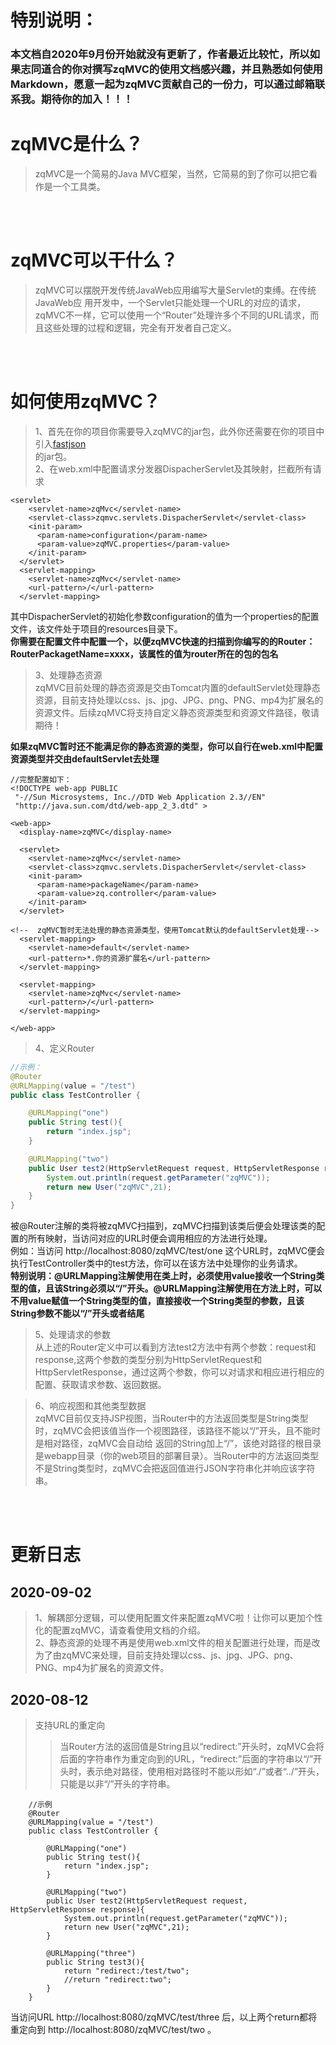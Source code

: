 # 特别说明：  
### 本文档自2020年9月份开始就没有更新了，作者最近比较忙，所以如果志同道合的你对撰写zqMVC的使用文档感兴趣，并且熟悉如何使用Markdown，愿意一起为zqMVC贡献自己的一份力，可以通过邮箱联系我。期待你的加入！！！

# zqMVC是什么？
>zqMVC是一个简易的Java MVC框架，当然，它简易的到了你可以把它看作是一个工具类。

<br/><br/>
# zqMVC可以干什么？
>zqMVC可以摆脱开发传统JavaWeb应用编写大量Servlet的束缚。在传统JavaWeb应
用开发中，一个Servlet只能处理一个URL的对应的请求，zqMVC不一样，它可以使用一个“Router”处理许多个不同的URL请求，而且这些处理的过程和逻辑，完全有开发者自己定义。

<br/><br/>
# 如何使用zqMVC？
>1、首先在你的项目你需要导入zqMVC的jar包，此外你还需要在你的项目中引入[fastjson](https://repo1.maven.org/maven2/com/alibaba/fastjson/1.2.73/fastjson-1.2.73.jar)  
的jar包。  
>2、在web.xml中配置请求分发器DispacherServlet及其映射，拦截所有请求
```
<servlet>
    <servlet-name>zqMvc</servlet-name>
    <servlet-class>zqmvc.servlets.DispacherServlet</servlet-class>
    <init-param>
      <param-name>configuration</param-name>
      <param-value>zqMVC.properties</param-value>
    </init-param>
  </servlet>
  <servlet-mapping>
    <servlet-name>zqMvc</servlet-name>
    <url-pattern>/</url-pattern>
  </servlet-mapping>
```
其中DispacherServlet的初始化参数configuration的值为一个properties的配置文件，该文件处于项目的resources目录下。  
**你需要在配置文件中配置一个，以便zqMVC快速的扫描到你编写的的Router：RouterPackagetName=xxxx，该属性的值为router所在的包的包名**
>3、处理静态资源  
zqMVC目前处理的静态资源是交由Tomcat内置的defaultServlet处理静态资源，目前支持处理以css、js、jpg、JPG、png、PNG、mp4为扩展名的资源文件。后续zqMVC将支持自定义静态资源类型和资源文件路径，敬请期待！

**如果zqMVC暂时还不能满足你的静态资源的类型，你可以自行在web.xml中配置资源类型并交由defaultServlet去处理**
```
//完整配置如下：
<!DOCTYPE web-app PUBLIC
 "-//Sun Microsystems, Inc.//DTD Web Application 2.3//EN"
 "http://java.sun.com/dtd/web-app_2_3.dtd" >

<web-app>
  <display-name>zqMVC</display-name>

  <servlet>
    <servlet-name>zqMvc</servlet-name>
    <servlet-class>zqmvc.servlets.DispacherServlet</servlet-class>
    <init-param>
      <param-name>packageName</param-name>
      <param-value>zq.controller</param-value>
    </init-param>
  </servlet>

<!--  zqMVC暂时无法处理的静态资源类型，使用Tomcat默认的defaultServlet处理-->
  <servlet-mapping>
    <servlet-name>default</servlet-name>
    <url-pattern>*.你的资源扩展名</url-pattern>
  </servlet-mapping>

  <servlet-mapping>
    <servlet-name>zqMvc</servlet-name>
    <url-pattern>/</url-pattern>
  </servlet-mapping>

</web-app>
```
>4、定义Router
```java
//示例：
@Router
@URLMapping(value = "/test")
public class TestController {

    @URLMapping("one")
    public String test(){
        return "index.jsp";
    }

    @URLMapping("two")
    public User test2(HttpServletRequest request, HttpServletResponse response){
        System.out.println(request.getParameter("zqMVC"));
        return new User("zqMVC",21);
    }
}
```
被@Router注解的类将被zqMVC扫描到，zqMVC扫描到该类后便会处理该类的配置的所有映射，当访问对应的URL时便会调用相应的方法进行处理。  
例如：当访问 http://localhost:8080/zqMVC/test/one 这个URL时，zqMVC便会执行TestController类中的test方法，你可以在该方法中处理你的业务请求。  
**特别说明：@URLMapping注解使用在类上时，必须使用value接收一个String类型的值，且该String必须以“/”开头。@URLMapping注解使用在方法上时，可以不用value赋值一个String类型的值，直接接收一个String类型的参数，且该String参数不能以“/”开头或者结尾**
>5、处理请求的参数  
从上述的Router定义中可以看到方法test2方法中有两个参数：request和response,这两个参数的类型分别为HttpServletRequest和HttpServletResponse，通过这两个参数，你可以对请求和相应进行相应的配置、获取请求参数、返回数据。

>6、响应视图和其他类型数据  
zqMVC目前仅支持JSP视图，当Router中的方法返回类型是String类型时，zqMVC会把该值当作一个视图路径，该路径不能以“/”开头，且不能时是相对路径，zqMVC会自动给  返回的String加上“/”，该绝对路径的根目录是webapp目录（你的web项目的部署目录）。当Router中的方法返回类型不是String类型时，zqMVC会把返回值进行JSON字符串化并响应该字符串。

<br/><br/>
# 更新日志
## 2020-09-02  
>1、解耦部分逻辑，可以使用配置文件来配置zqMVC啦！让你可以更加个性化的配置zqMVC，请查看使用文档的介绍。  
>2、静态资源的处理不再是使用web.xml文件的相关配置进行处理，而是改为了由zqMVC来处理，目前支持处理以css、js、jpg、JPG、png、PNG、mp4为扩展名的资源文件。
## 2020-08-12
>支持URL的重定向  
>>当Router方法的返回值是String且以“redirect:”开头时，zqMVC会将后面的字符串作为重定向到的URL，“redirect:”后面的字符串以“/”开头时，表示绝对路径，使用相对路径时不能以形如“./”或者“../”开头，只能是以非“/”开头的字符串。
```
	//示例
	@Router
	@URLMapping(value = "/test")
	public class TestController {

		@URLMapping("one")
		public String test(){
			return "index.jsp";
		}

		@URLMapping("two")
		public User test2(HttpServletRequest request, HttpServletResponse response){
			System.out.println(request.getParameter("zqMVC"));
			return new User("zqMVC",21);
		}

		@URLMapping("three")
		public String test3(){
			return "redirect:/test/two";
			//return "redirect:two";
		}
	}
```
当访问URL http://localhost:8080/zqMVC/test/three 后，以上两个return都将重定向到 http://localhost:8080/zqMVC/test/two 。